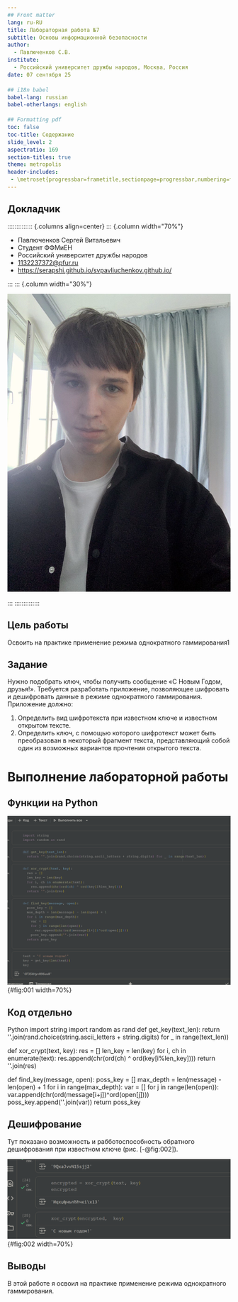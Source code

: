 ```yaml
---
## Front matter
lang: ru-RU
title: Лабораторная работа №7
subtitle: Основы информационной безопасности
author:
  - Павлюченков С.В.
institute:
  - Российский университет дружбы народов, Москва, Россия
date: 07 сентября 25

## i18n babel
babel-lang: russian
babel-otherlangs: english

## Formatting pdf
toc: false
toc-title: Содержание
slide_level: 2
aspectratio: 169
section-titles: true
theme: metropolis
header-includes:
 - \metroset{progressbar=frametitle,sectionpage=progressbar,numbering=fraction}
---
```



## Докладчик

:::::::::::::: {.columns align=center}
::: {.column width="70%"}

  * Павлюченков Сергей Витальевич
  * Студент ФФМиЕН
  * Российский университет дружбы народов
  * [1132237372@pfur.ru](mailto:1132237372@pfur.ru)
  * <https://serapshi.github.io/svpavliuchenkov.github.io/>

:::
::: {.column width="30%"}

![](./image/my_photo.jpg)

:::
::::::::::::::


## Цель работы


Освоить на практике применение режима однократного гаммирования1


## Задание


Нужно подобрать ключ, чтобы получить сообщение «С Новым Годом,
друзья!». Требуется разработать приложение, позволяющее шифровать и
дешифровать данные в режиме однократного гаммирования. Приложение
должно:
1. Определить вид шифротекста при известном ключе и известном открытом тексте.
2. Определить ключ, с помощью которого шифротекст может быть преобразован в некоторый фрагмент текста, представляющий собой один из
возможных вариантов прочтения открытого текста.


# Выполнение лабораторной работы


## Функции на Python

![Написаные функции](image/1.png){#fig:001 width=70%}


## Код отдельно

Python
import string
import random as rand
def get_key(text_len):
  return ''.join(rand.choice(string.ascii_letters + string.digits) for _ in range(text_len))

def xor_crypt(text, key):
  res = []
  len_key = len(key)
  for i, ch in enumerate(text):
    res.append(chr(ord(ch) ^ ord(key[i%len_key])))
  return ''.join(res)

def find_key(message, open):
  poss_key = []
  max_depth = len(message) - len(open) + 1
  for i in range(max_depth):
    var = []
    for j in range(len(open)):
      var.append(chr(ord(message[i+j])^ord(open[j])))
    poss_key.append(''.join(var))
  return poss_key


## Дешифрование
Тут показано возможность и рабботоспособность обратного дешифрования при известном ключе (рис. [-@fig:002]).

![Пример применения](image/2.png){#fig:002 width=70%}



## Выводы

В этой работе я освоил на практике применение режима однократного гаммирования.
